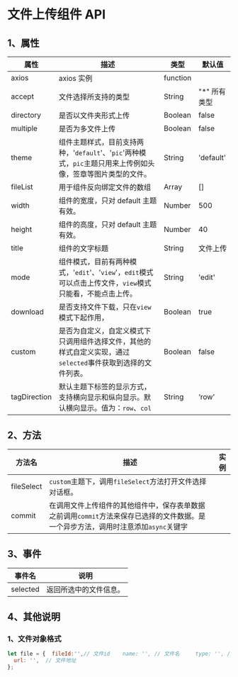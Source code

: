# 文件上传组件 API

## 1、属性

| 属性 | 描述 | 类型 | 默认值 |
| --- | --- | --- | --- |
| axios | axios 实例 | function |  |
| accept | 文件选择所支持的类型 | String | "\*" 所有类型 |
| directory | 是否以文件夹形式上传 | Boolean | false |
| multiple | 是否为多文件上传 | Boolean | false |
| theme | 组件主题样式，目前支持两种，'`default`'、'`pic`'两种模式，`pic`主题只用来上传例如头像，签章等图片类型的文件。 | String | 'default' |
| fileList | 用于组件反向绑定文件的数组 | Array | [] |
| width | 组件的宽度，只对 default 主题有效。 | Number | 500 |
| height | 组件的高度，只对 default 主题有效。 | Number | 40 |
| title | 组件的文字标题 | String | 文件上传 |
| mode | 组件模式，目前有两种模式，'`edit`'、'`view`'，`edit`模式可以点击上传文件，`view`模式只能看，不能点击上传。 | String | 'edit' |
| download | 是否支持文件下载，只在`view`模式下起作用， | Boolean | true |
| custom | 是否为自定义，自定义模式下只调用组件选择文件，其他的样式自定义实现，通过 `selected`事件获取到选择的文件列表。 | Boolean | false |
| tagDirection | 默认主题下标签的显示方式，支持横向显示和纵向显示。默认横向显示。值为：`row`、`col` | String | ‘row’ |

## 2、方法

| 方法名 | 描述 | 实例 |
| --- | --- | --- |
| fileSelect | `custom`主题下，调用`fileSelect`方法打开文件选择对话框。 |  |
| commit | 在调用文件上传组件的其他组件中，保存表单数据之前调用`commit`方法来保存已选择的文件数据。是一个异步方法，调用时注意添加`async`关键字 |  |

## 3、事件

| 事件名   | 说明                   |
| -------- | ---------------------- |
| selected | 返回所选中的文件信息。 |

## 4、其他说明

### 1、文件对象格式

```javascript
let file = {  fileId:'',// 文件id    name: '', // 文件名     type: '', // 文件      size: '', // 文  
  url: '',  // 文件地址
};
```
